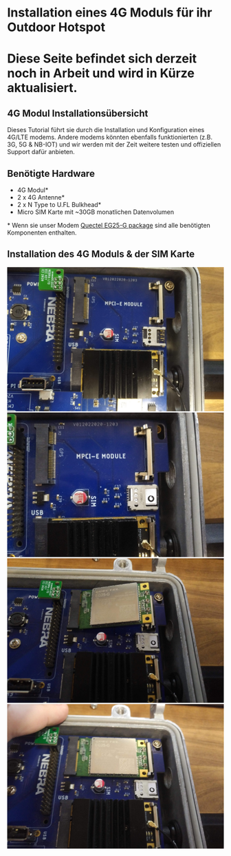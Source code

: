 # Installation eines 4G Moduls für ihr Outdoor Hotspot

# Diese Seite befindet sich derzeit noch in Arbeit und wird in Kürze aktualisiert.

## 4G Modul Installationsübersicht

Dieses Tutorial führt sie durch die Installation und Konfiguration eines 4G/LTE modems. Andere modems könnten ebenfalls funktionierten (z.B. 3G, 5G & NB-IOT) und wir werden mit der Zeit weitere testen und offiziellen Support dafür anbieten. 

## Benötigte Hardware

* 4G Modul*
* 2 x 4G Antenne*
* 2 x N Type to U.FL Bulkhead*
* Micro SIM Karte mit ~30GB monatlichen Datenvolumen

\* Wenn sie unser Modem [Quectel EG25-G package](https://www.nebra.com/products/quectel-eg25-g-mini-pcie-with-antennas) sind alle benötigten Komponenten enthalten.

## Installation des 4G Moduls & der SIM Karte

![LTE](../media/photos/lte-1.jpg  ':size=350')
![LTE](../media/photos/lte-2.jpg  ':size=350')
![LTE](../media/photos/lte-3.jpg  ':size=350')
![LTE](../media/photos/lte-4.jpg  ':size=350')
